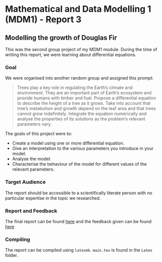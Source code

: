 # Mathematical and Data Modelling 1 (MDM1) - Report 3

## Modelling the growth of Douglas Fir

This was the second group project of my MDM1 module. During the time of writing this report, we were learning about differential equations.

### Goal
We were organised into another random group and assigned this prompt:

>Trees play a key role in regulating the Earth’s climate and environment. They are an important part of
Earth’s ecosystem and provide humans with timber and fuel. Propose a differential equation to
describe the height of a tree as it grows. Take into account that tree’s metabolism and growth depend
on the leaf area and that trees cannot grow indefinitely. Integrate the equation numerically and
analyse the properties of its solutions as the problem’s relevant parameters vary. 

The goals of this project were to:
- Create a model using one or more differential equation.
- Give an interpretation to the various parameters you introduce in your model.
- Analyse the model.
- Characterise the behaviour of the model for different values of the relevant parameters.

### Target Audience
The report should be accessible to a scientifically literate person with no particular expertise in the topic we researched.

### Report and Feedback
The final report can be found [here](Final%20Report%20REP3.pdf) and the feedback given can be found [here](Final%20Report%20Feedback%20REP3.pdf)

### Compiling
The report can be compiled using `latexmk`.
`main.tex` is found in the `Latex` folder.
